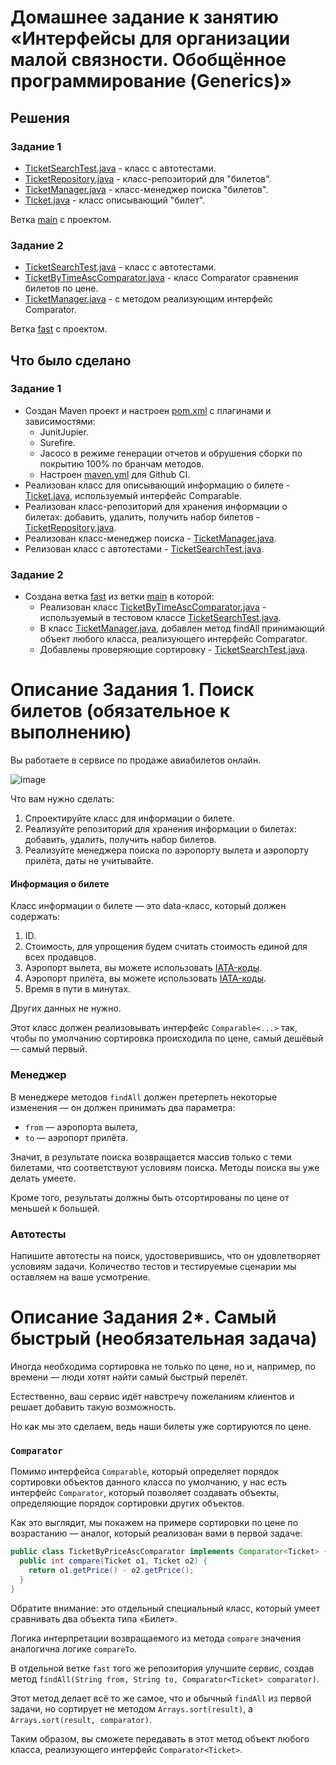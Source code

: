 # Домашнее задание к занятию «Интерфейсы для организации малой связности. Обобщённое программирование (Generics)»

## Решения
### Задание 1
* <a href="https://github.com/Nephedov/15.Java/blob/main/src/test/java/TicketSearchTest.java">TicketSearchTest.java</a> - класс с автотестами.
* <a href="https://github.com/Nephedov/15.Java/blob/main/src/main/java/TicketRepository.java">TicketRepository.java</a> - класс-репозиторий для "билетов".
* <a href="https://github.com/Nephedov/15.Java/blob/main/src/main/java/TicketManager.java">TicketManager.java</a> - класс-менеджер поиска "билетов".
* <a href="https://github.com/Nephedov/15.Java/blob/main/src/main/java/Ticket.java">Ticket.java</a> - класс описывающий "билет".

Ветка <a href="https://github.com/Nephedov/15.Java/tree/main">main</a> с проектом.
### Задание 2
* <a href="https://github.com/Nephedov/15.Java/blob/fast/src/test/java/TicketSearchTest.java">TicketSearchTest.java</a> - класс с автотестами.
* <a href="https://github.com/Nephedov/15.Java/blob/fast/src/main/java/TicketByTimeAscComparator.java">TicketByTimeAscComparator.java</a> - класс Comparator сравнения билетов по цене.
* <a href="https://github.com/Nephedov/15.Java/blob/fast/src/main/java/TicketManager.java">TicketManager.java</a> - с методом реализующим интерфейс Comparator<Ticket>.

Ветка <a href="https://github.com/Nephedov/15.Java/tree/fast">fast</a> с проектом.
## Что было сделано
### Задание 1
* Создан Maven проект и настроен <a href="https://github.com/Nephedov/15.Java/blob/main/pom.xml">pom.xml</a> с плагинами и зависимостями:
  * JunitJupier.
  * Surefire.
  * Jacoco в режиме генерации отчетов и обрушения сборки по покрытию 100% по бранчам методов.
  * Настроен <a href="https://github.com/Nephedov/15.Java/blob/main/.github/workflows/maven.yml">maven.yml</a> для Github CI.
* Реализован класс для описывающий информацию о билете - <a href="https://github.com/Nephedov/15.Java/blob/main/src/main/java/Ticket.java">Ticket.java</a>, используемый интерфейс Comparable.
* Реализован класс-репозиторий для хранения информации о билетах: добавить, удалить, получить набор билетов -
  <a href="https://github.com/Nephedov/15.Java/blob/main/src/main/java/TicketRepository.java">TicketRepository.java</a>.
* Реализован класс-менеджер поиска - <a href="https://github.com/Nephedov/15.Java/blob/main/src/main/java/TicketManager.java">TicketManager.java</a>.
* Релизован класс с автотестами - <a href="https://github.com/Nephedov/15.Java/blob/main/src/test/java/TicketSearchTest.java">TicketSearchTest.java</a>.
### Задание 2
* Создана ветка <a href="https://github.com/Nephedov/15.Java/tree/fast">fast</a> из ветки <a href="https://github.com/Nephedov/15.Java/tree/main">main</a> в которой:
  * Реализован класс
    <a href="https://github.com/Nephedov/15.Java/blob/fast/src/main/java/TicketByTimeAscComparator.java">TicketByTimeAscComparator.java</a> - используемый в тестовом классе
    <a href="https://github.com/Nephedov/15.Java/blob/fast/src/test/java/TicketSearchTest.java">TicketSearchTest.java</a>.
  * В класс <a href="https://github.com/Nephedov/15.Java/blob/fast/src/main/java/TicketManager.java">TicketManager.java</a>, добавлен метод findAll принимающий объект любого класса, реализующего интерфейс Comparator<Ticket>.
  * Добавлены проверяющие сортировку - <a href="https://github.com/Nephedov/15.Java/blob/fast/src/test/java/TicketSearchTest.java">TicketSearchTest.java</a>.
# Описание Задания 1. Поиск билетов (обязательное к выполнению)

Вы работаете в сервисе по продаже авиабилетов онлайн.

![image](https://user-images.githubusercontent.com/53707586/154491051-0bc17b53-cf07-4502-80c0-6379e1a89b92.png)

Что вам нужно сделать:
1. Спроектируйте класс для информации о билете.
1. Реализуйте репозиторий для хранения информации о билетах: добавить, удалить, получить набор билетов.
1. Реализуйте менеджера поиска по аэропорту вылета и аэропорту прилёта, даты не учитывайте.

#### Информация о билете

Класс информации о билете — это data-класс, который должен содержать:
1. ID.
1. Стоимость, для упрощения будем считать стоимость единой для всех продавцов.
1. Аэропорт вылета, вы можете использовать [IATA-коды](https://ru.wikipedia.org/wiki/%D0%9A%D0%BE%D0%B4_%D0%B0%D1%8D%D1%80%D0%BE%D0%BF%D0%BE%D1%80%D1%82%D0%B0_%D0%98%D0%90%D0%A2%D0%90).
1. Аэропорт прилёта, вы можете использовать [IATA-коды](https://ru.wikipedia.org/wiki/%D0%9A%D0%BE%D0%B4_%D0%B0%D1%8D%D1%80%D0%BE%D0%BF%D0%BE%D1%80%D1%82%D0%B0_%D0%98%D0%90%D0%A2%D0%90).
1. Время в пути в минутах.

Других данных не нужно.

Этот класс должен реализовывать интерфейс `Comparable<...>` так, чтобы по умолчанию сортировка происходила по цене, самый дешёвый — самый первый.

### Менеджер

В менеджере методов `findAll` должен претерпеть некоторые изменения — он должен принимать два параметра:
* `from` — аэропорта вылета,
* `to` —  аэропорт прилёта.

Значит, в результате поиска возвращается массив только с теми билетами, что соответствуют условиям поиска. Методы поиска вы уже делать умеете.

Кроме того, результаты должны быть отсортированы по цене от меньшей к большей.

### Автотесты

Напишите автотесты на поиск, удостоверившись, что он удовлетворяет условиям задачи. Количество тестов и тестируемые сценарии мы оставляем на ваше усмотрение.

# Описание Задания 2*. Самый быстрый (необязательная задача)

Иногда необходима сортировка не только по цене, но и, например, по времени — люди хотят найти самый быстрый перелёт.

Естественно, ваш сервис идёт навстречу пожеланиям клиентов и решает добавить такую возможность.

Но как мы это сделаем, ведь наши билеты уже сортируются по цене.

### `Comparator`

Помимо интерфейса `Comparable`, который определяет порядок сортировки объектов данного класса по умолчанию, у нас есть интерфейс `Comparator`, который позволяет создавать объекты, определяющие порядок сортировки других объектов.

Как это выглядит, мы покажем на примере сортировки по цене по возрастанию — аналог, который реализован вами в первой задаче:

```java
public class TicketByPriceAscComparator implements Comparator<Ticket> {
  public int compare(Ticket o1, Ticket o2) {
    return o1.getPrice() - o2.getPrice();
  }
}
```

Обратите внимание: это отдельный специальный класс, который умеет сравнивать два объекта типа «Билет».

Логика интерпретации возвращаемого из метода `compare` значения аналогична логике `compareTo`.

В отдельной ветке `fast` того же репозитория улучшите сервис, создав метод `findAll(String from, String to, Comparator<Ticket> comparator)`.

Этот метод делает всё то же самое, что и обычный `findAll` из первой задачи, но сортирует не методом `Arrays.sort(result)`, а `Arrays.sort(result, comparator)`.

Таким образом, вы сможете передавать в этот метод объект любого класса, реализующего интерфейс `Comparator<Ticket>`.
